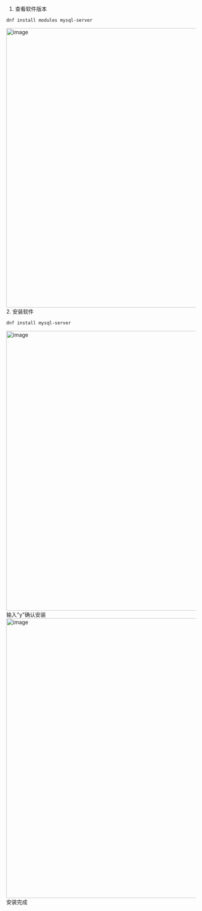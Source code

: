 1. 查看软件版本
```ssh
dnf install modules mysql-server
```
<img width="743" alt="image" src="https://user-images.githubusercontent.com/68862242/165985591-1050460b-8966-4c16-a92d-5c35f0bc5db0.png">
2. 安装软件

```ssh
dnf install mysql-server
```
<img width="744" alt="image" src="https://user-images.githubusercontent.com/68862242/165985847-279aac02-f43a-4b24-98c0-09073bc5adee.png">
输入"y"确认安装
<img width="744" alt="image" src="https://user-images.githubusercontent.com/68862242/165986100-4f19b488-4f05-4c81-b291-a263a500d252.png">
安装完成
